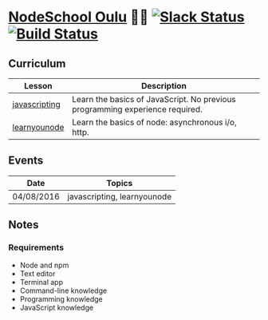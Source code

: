 [NodeSchool Oulu](https://ouluwebdev.github.io/nodeschool/) :school::cop: [![Slack Status](https://ouluwebdevslackin.herokuapp.com/badge.svg)](https://ouluwebdevslackin.herokuapp.com) [![Build Status](https://travis-ci.org/nodeschool/oulu.svg?branch=master)](https://travis-ci.org/nodeschool/oulu)
====================

## Curriculum

| Lesson | Description |
|--------|-------------|
|[javascripting](https://github.com/sethvincent/javascripting)|Learn the basics of JavaScript. No previous programming experience required.|
|[learnyounode](https://github.com/workshopper/learnyounode)|Learn the basics of node: asynchronous i/o, http.|

## Events

| Date   | Topics      |
|--------|-------------|
|04/08/2016|javascripting, learnyounode|


## Notes

### Requirements

- Node and npm
- Text editor
- Terminal app
- Command-line knowledge
- Programming knowledge
- JavaScript knowledge

